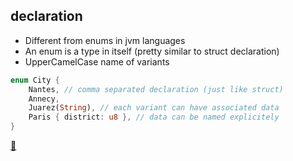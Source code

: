 ## declaration

* Different from enums in jvm languages
* An enum is a type in itself (pretty similar to struct declaration)
* UpperCamelCase name of variants

```rust
enum City {
    Nantes, // comma separated declaration (just like struct)
    Annecy,
    Juarez(String), // each variant can have associated data
    Paris { district: u8 }, // data can be named explicitely
}
```

[📒](https://doc.rust-lang.org/1.17.0/book/enums.html)